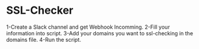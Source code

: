 # SSL-Checker

1-Create a Slack channel and get Webhook Incomming.
2-Fill your information into script.
3-Add your domains you want to ssl-checking in the domains file.
4-Run the script.

